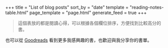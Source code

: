 +++
title = "List of blog posts"
sort_by = "date"
template = "reading-notes-table.html"
page_template = "page.html"
generate_feed = true
+++

> 這個表放的都是閱讀心得，可以根據各個欄位排序，方便找到比較高分的書。

也可以從 [Goodreads](https://www.goodreads.com/user/show/97161128-mick-zhuang) 看到更多我感興趣的書，也歡迎與我分享你的書單。
